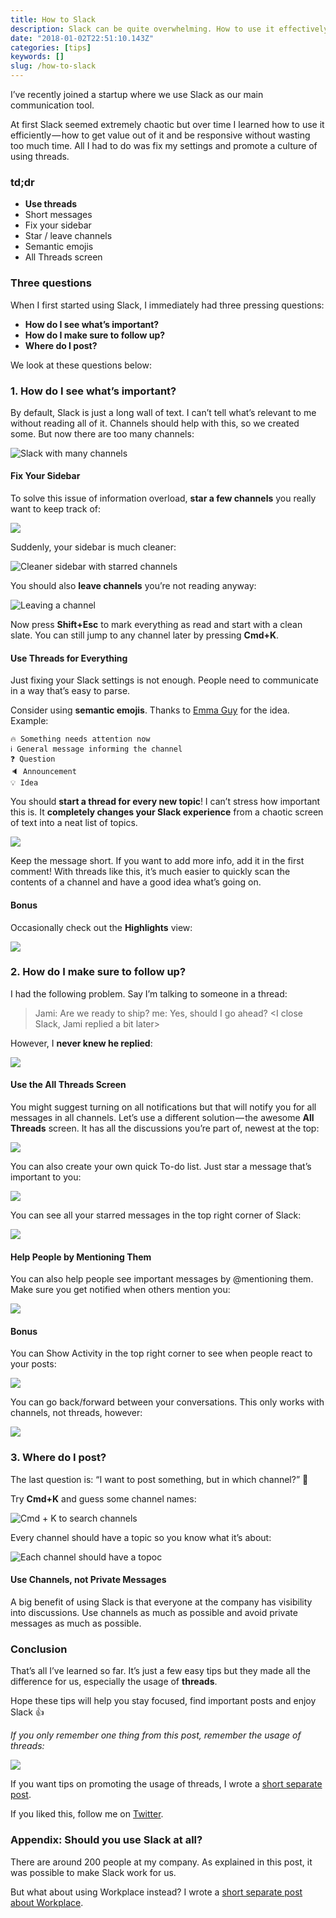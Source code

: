 ```yaml
---
title: How to Slack
description: Slack can be quite overwhelming. How to use it effectively?
date: "2018-01-02T22:51:10.143Z"
categories: [tips]
keywords: []
slug: /how-to-slack
---
```


I’ve recently joined a startup where we use Slack as our main communication tool.

At first Slack seemed extremely chaotic but over time I learned how to use it efficiently — how to get value out of it and be responsive without wasting too much time. All I had to do was fix my settings and promote a culture of using threads.

### **td;dr**

- **Use threads**
- Short messages
- Fix your sidebar
- Star / leave channels
- Semantic emojis
- All Threads screen

### Three questions

When I first started using Slack, I immediately had three pressing questions:

- **How do I see what’s important?**
- **How do I make sure to follow up?**
- **Where do I post?**

We look at these questions below:

### 1\. **How do I see what’s important?**

By default, Slack is just a long wall of text. I can’t tell what’s relevant to me without reading all of it. Channels should help with this, so we created some. But now there are too many channels:

![Slack with many channels](./many-channels.png)

#### Fix Your Sidebar

To solve this issue of information overload, **star a few channels** you really want to keep track of:

![](https://cdn-images-1.medium.com/max/800/0*B8PVOLD3xQb5mxvY.png)

Suddenly, your sidebar is much cleaner:

![Cleaner sidebar with starred channels](./clean-sidebar.png)

You should also **leave channels** you’re not reading anyway:

![Leaving a channel](./leave-channel.png)

Now press **Shift+Esc** to mark everything as read and start with a clean slate. You can still jump to any channel later by pressing **Cmd+K**.

#### Use Threads for Everything

Just fixing your Slack settings is not enough. People need to communicate in a way that’s easy to parse.

Consider using **semantic emojis**. Thanks to [Emma Guy](https://twitter.com/emmaguy) for the idea. Example:

```
🔥 Something needs attention now
ℹ️ General message informing the channel
❓ Question
🔈 Announcement
💡 Idea
```

You should **start a thread for every new topic**! I can’t stress how important this is. It **completely changes your Slack experience** from a chaotic screen of text into a neat list of topics.

![](https://cdn-images-1.medium.com/max/800/0*yAw6-fSOoiLzwiJO.png)

Keep the message short. If you want to add more info, add it in the first comment! With threads like this, it’s much easier to quickly scan the contents of a channel and have a good idea what’s going on.

#### Bonus

Occasionally check out the **Highlights** view:

![](https://cdn-images-1.medium.com/max/800/0*wMMA3rvcNRdSV8Xq.png)

### 2\. **How do I make sure to follow up?**

I had the following problem. Say I’m talking to someone in a thread:

> Jami: Are we ready to ship?
> me: Yes, should I go ahead?
> <I close Slack, Jami replied a bit later>

However, I **never knew he replied**:

![](https://cdn-images-1.medium.com/max/800/1*tlKemutnzixrk70VBOAFCQ.png)

#### Use the All Threads Screen

You might suggest turning on all notifications but that will notify you for all messages in all channels. Let’s use a different solution — the awesome **All Threads** screen. It has all the discussions you’re part of, newest at the top:

![](https://cdn-images-1.medium.com/max/800/1*Y1zrUv4JTbpjpVxUhlQRsQ.png)

You can also create your own quick To-do list. Just star a message that’s important to you:

![](https://cdn-images-1.medium.com/max/800/0*JzQRHEhub56d36FP.png)

You can see all your starred messages in the top right corner of Slack:

![](https://cdn-images-1.medium.com/max/800/0*XSJ_6Ooddxxm7n6P.png)

#### Help People by Mentioning Them

You can also help people see important messages by @mentioning them. Make sure you get notified when others mention you:

![](https://cdn-images-1.medium.com/max/800/0*0Mbsgmz3No8z_D8K.png)

#### Bonus

You can Show Activity in the top right corner to see when people react to your posts:

![](https://cdn-images-1.medium.com/max/800/0*o-3NB61FqNP97Cf-.png)

You can go back/forward between your conversations. This only works with channels, not threads, however:

![](https://cdn-images-1.medium.com/max/800/0*KJE_DRU1Ta_FDtUG.png)

### 3\. Where do I post?

The last question is: “I want to post something, but in which channel?” 🤔

Try **Cmd+K** and guess some channel names:

![Cmd + K to search channels](./cmd-k.png)

Every channel should have a topic so you know what it’s about:

![Each channel should have a topoc](./channel-topic.png)

#### Use Channels, not Private Messages

A big benefit of using Slack is that everyone at the company has visibility into discussions. Use channels as much as possible and avoid private messages as much as possible.

### Conclusion

That’s all I’ve learned so far. It’s just a few easy tips but they made all the difference for us, especially the usage of **threads**.

Hope these tips will help you stay focused, find important posts and enjoy Slack 👍

_If you only remember one thing from this post, remember the usage of threads:_

![](https://cdn-images-1.medium.com/max/800/0*yAw6-fSOoiLzwiJO.png)

If you want tips on promoting the usage of threads, I wrote a [short separate post](https://medium.com/p/4a55a17d9a20).

If you liked this, follow me on [Twitter](https://twitter.com/martinkonicek).

### Appendix: Should you use Slack at all?

There are around 200 people at my company. As explained in this post, it was possible to make Slack work for us.

But what about using Workplace instead? I wrote a [short separate post about Workplace](https://medium.com/p/afd7eaa2a233).
